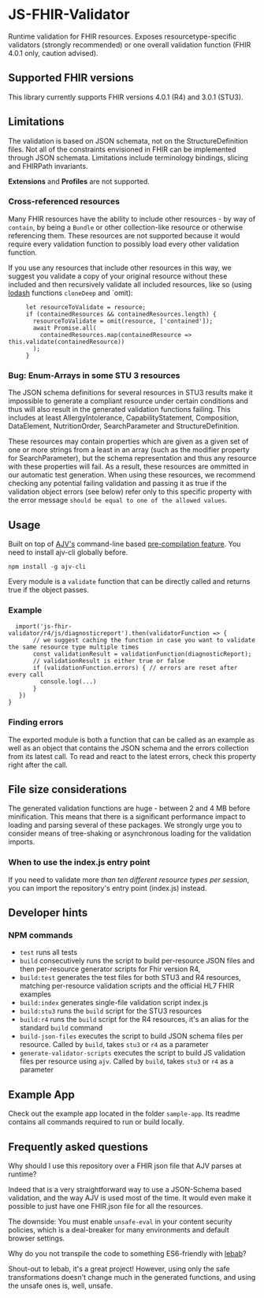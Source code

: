 # JS-FHIR-Validator

Runtime validation for FHIR resources. Exposes resourcetype-specific validators (strongly recommended) or one overall validation function (FHIR 4.0.1 only, caution advised).

## Supported FHIR versions

This library currently supports FHIR versions 4.0.1 (R4) and 3.0.1 (STU3).

## Limitations

The validation is based on JSON schemata, not on the StructureDefinition files. Not all of the constraints envisioned in FHIR can be implemented through JSON schemata. Limitations include terminology bindings, slicing and FHIRPath invariants.

**Extensions** and **Profiles** are not supported.

### Cross-referenced resources

Many FHIR resources have the ability to include other resources - by way of `contain`, by being a `Bundle` or other collection-like resource or otherwise referencing them. These resources are not supported because it would require every validation function to possibly load every other validation function.

If you use any resources that include other resources in this way, we suggest you validate a copy of your original resource without these included and then recursively validate all included resources, like so (using [lodash](https://lodash.com/docs/4.17.15) functions `cloneDeep` and `omit):

```const containedResources = cloneDeep(resource.contained);
     let resourceToValidate = resource;
     if (containedResources && containedResources.length) {
       resourceToValidate = omit(resource, ['contained']);
       await Promise.all(
         containedResources.map(containedResource => this.validate(containedResource))
       );
     }
```

### Bug: Enum-Arrays in some STU 3 resources

The JSON schema definitions for several resources in STU3 results make it impossible to generate a compliant resource under certain conditions and thus will also result in the generated validation functions failing. This includes at least AllergyIntolerance, CapabilityStatement, Composition, DataElement, NutritionOrder, SearchParameter and StructureDefinition.

These resources may contain properties which are given as a given set of one or more strings from a least in an array (such as the modifier property for SearchParameter), but the schema representation and thus any resource with these properties will fail. As a result, these resources are ommitted in our automatic test generation. When using these resources, we recommend checking any potential failing validation and passing it as true if the validation object errors (see below) refer only to this specific property with the error message `should be equal to one of the allowed values`.

## Usage

Built on top of [AJV's](https://ajv.js.org/) command-line based [pre-compilation feature](https://github.com/ajv-validator/ajv-cli#compile-schemas). You need to install ajv-cli globally before.

`npm install -g ajv-cli`

Every module is a `validate` function that can be directly called and returns true if the object passes.

### Example

```validateUserSuppliedDiagnosticReport(diagnosticReport) => {
  import('js-fhir-validator/r4/js/diagnosticreport').then(validatorFunction => {
       // we suggest caching the function in case you want to validate the same resource type multiple times
       const validationResult = validationFunction(diagnosticReport);
       // validationResult is either true or false
       if (validationFunction.errors) { // errors are reset after every call
         console.log(...)
       }
   })
}
```

### Finding errors

The exported module is both a function that can be called as an example as well as an object that contains the JSON schema and the errors collection from its latest call. To read and react to the latest errors, check this property right after the call.

## File size considerations

The generated validation functions are huge - between 2 and 4 MB before minification. This means that there is a significant performance impact to loading and parsing several of these packages. We strongly urge you to consider means of tree-shaking or asynchronous loading for the validation imports.

### When to use the index.js entry point

If you need to validate more _than ten different resource types per session_, you can import the repository's entry point (index.js) instead.

## Developer hints

### NPM commands

- `test` runs all tests
- `build` consecutively runs the script to build per-resource JSON files and then per-resource generator scripts for Fhir version R4,
- `build:test` generates the test files for both STU3 and R4 resources, matching per-resource validation scripts and the official HL7 FHIR examples
- `build:index` generates single-file validation script index.js
- `build:stu3` runs the `build` script for the STU3 resources
- `build:r4` runs the `build` script for the R4 resources, it's an alias for the standard `build` command
- `build-json-files` executes the script to build JSON schema files per resource. Called by `build`, takes `stu3` or `r4` as a parameter
- `generate-validator-scripts` executes the script to build JS validation files per resource using `ajv`. Called by `build`, takes `stu3` or `r4` as a parameter

## Example App

Check out the example app located in the folder `sample-app`. Its readme contains all commands required to run or build locally.

## Frequently asked questions

Why should I use this repository over a FHIR json file that AJV parses at runtime?

Indeed that is a very straightforward way to use a JSON-Schema based validation, and the way AJV is used most of the time. It would even make it possible to just have one FHIR.json file for all the resources.

The downside: You must enable `unsafe-eval` in your content security policies, which is a deal-breaker for many environments and default browser settings.

Why do you not transpile the code to something ES6-friendly with [lebab](https://github.com/lebab/lebab)?

Shout-out to lebab, it's a great project! However, using only the safe transformations doesn't change much in the generated functions, and using the unsafe ones is, well, unsafe.

